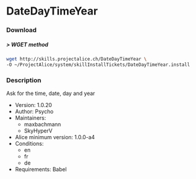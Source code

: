 # DateDayTimeYear

### Download

##### > WGET method
```bash
wget http://skills.projectalice.ch/DateDayTimeYear \
-O ~/ProjectAlice/system/skillInstallTickets/DateDayTimeYear.install
```

### Description
Ask for the time, date, day and year

- Version: 1.0.20
- Author: Psycho
- Maintainers:
  - maxbachmann
  - SkyHyperV
- Alice minimum version: 1.0.0-a4
- Conditions:
  - en
  - fr
  - de
- Requirements: Babel
